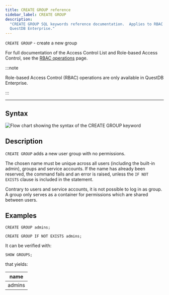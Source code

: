 ```yaml
---
title: CREATE GROUP reference
sidebar_label: CREATE GROUP
description:
  "CREATE GROUP SQL keywords reference documentation.  Applies to RBAC in
  QuestDB Enterprise."
---
```


`CREATE GROUP` - create a new group

For full documentation of the Access Control List and Role-based Access Control,
see the [RBAC operations](/docs/operations/rbac) page.

:::note

Role-based Access Control (RBAC) operations are only available in QuestDB
Enterprise.

:::

---

## Syntax

![Flow chart showing the syntax of the CREATE GROUP keyword](/img/docs/diagrams/createGroup.svg)

## Description

`CREATE GROUP` adds a new user group with no permissions.

The chosen name must be unique across all users (including the built-in admin),
groups and service accounts. If the name has already been reserved, the command
fails and an error is raised, unless the `IF NOT EXISTS` clause is included in
the statement.

Contrary to users and service accounts, it is not possible to log in as group. A
group only serves as a container for permissions which are shared between users.

## Examples

```questdb-sql
CREATE GROUP admins;

CREATE GROUP IF NOT EXISTS admins;
```

It can be verified with:

```questdb-sql
SHOW GROUPS;
```

that yields:

| name   |
| ------ |
| admins |
